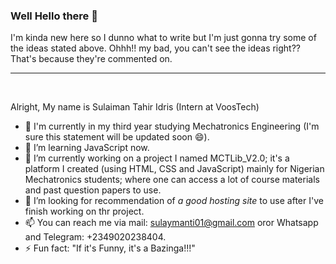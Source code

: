 ### Well Hello there 👋
<!--
**Sulaiman-Tahir-Idris/Sulaiman-Tahir-Idris** is a ✨ _special_ ✨ repository because its `README.md` (this file) appears on your GitHub profile.

Here are some ideas to get you started:

- 🔭 I’m currently working on ...
- 🌱 I’m currently learning ...
- 👯 I’m looking to collaborate on ...
- 🤔 I’m looking for help with ...
- 💬 Ask me about ...
- 📫 How to reach me: ...
- 😄 Pronouns: ...
- ⚡ Fun fact: ...
-->
I'm kinda new here so I dunno what to write but I'm just gonna try some of the ideas stated above.
Ohhh!! my bad, you can't see the ideas right?? That's because they're commented on. <hr> <br>

Alright, My name is Sulaiman Tahir Idris (Intern at VoosTech)

- 💬 I'm currently in my third year studying Mechatronics Engineering (I'm sure this statement will be updated soon 😄).
- 🌱 I’m learning  JavaScript now.
- 🔭 I’m currently working on a project I named MCTLib_V2.0; it's a platform I created (using HTML, CSS and JavaScript) mainly for Nigerian Mechatronics students; where one can access a lot of course materials and past question papers to use.
- 🤔 I’m looking for recommendation of *a good hosting site* to use after I've finish working on thr project.
- 📫 You can reach me via mail: sulaymanti01@gmail.com oror Whatsapp and Telegram: +2349020238404.
- ⚡ Fun fact: "If it's Funny, it's a Bazinga!!!"
